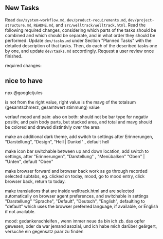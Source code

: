 
## New Tasks

Read `dev/system-workflow.md`, `dev/product-requirements.md`, `dev/project-structure.md`,  `README.md`, and `src/welltrack/welltrack.html`.
Read the following required changes, considering which parts of the tasks should be combined and which should be separate, and in what order they should be performed.
Update `dev/tasks.md` under Section "Planned Tasks" with the detailed description of that tasks.
Then, do each of the described tasks one by one, and update `dev/tasks.md` accordingly.
Request a user review once finished.

required changes:


## nice to have

npx @google/jules

is not from the right value, right value is the mavg of the totalsum (gesamtschmerz, gesamtwert stimmung) value

verlauf mood and pain: also on both: should not be bar type for negativ positiv, and pain body parts, but stacked area, and total and mavg should be colored and drawed distintivly over the area

make an additional dark theme, add switch to settings after Erinnerungen, "Darstellung", "Design", "Hell | Dunkel" , default hell

make icon bar switchable between up and down location, add switch to settings, after "Erinnerungen", "Darstellung" , "Menübalken" "Oben" | "Unten", default "Oben"

make browser forward and browser back work as go through recorded selected subtabs, eg. clicked on today, mood, go to mood entry, click browser back, return to today.

make translations that are inside welltrack.html and are selected automatically on browser agent preferences, and switchable in settings "Darstellung" "Sprache", "Default", "Deutsch", "English", defaulting to "default" which uses the browser preferred language, if available, or English if not available.

mood: gedankenschleifen , wenn immer neue da bin ich zb. das opfer gewesen, oder da war jemand asozial, und ich habe mich darüber geärgert, versuche ein gegensatz paar zu finden

